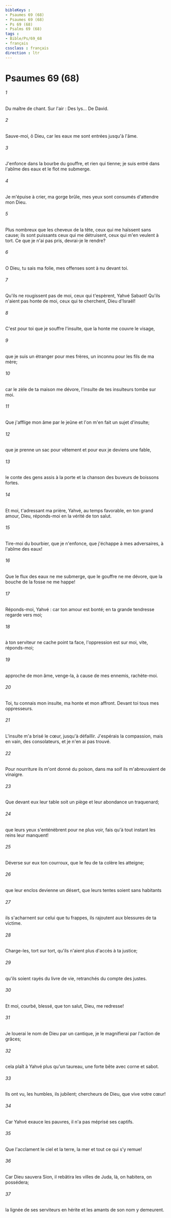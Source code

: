 ```yaml
---
bibleKeys : 
- Psaumes 69 (68)
- Psaumes 69 (68)
- Ps 69 (68)
- Psalms 69 (68)
tags : 
- Bible/Ps/69_68
- français
cssclass : français
direction : ltr
---
```


# Psaumes 69 (68)

###### 1
Du maître de chant. Sur l'air : Des lys... De David.
###### 2
Sauve-moi, ô Dieu, car les eaux me sont entrées jusqu'à l'âme.
###### 3
J'enfonce dans la bourbe du gouffre, et rien qui tienne; je suis entré dans l'abîme des eaux et le flot me submerge.
###### 4
Je m'épuise à crier, ma gorge brûle, mes yeux sont consumés d'attendre mon Dieu.
###### 5
Plus nombreux que les cheveux de la tête, ceux qui me haïssent sans cause; ils sont puissants ceux qui me détruisent, ceux qui m'en veulent à tort. Ce que je n'ai pas pris, devrai-je le rendre? 
###### 6
O Dieu, tu sais ma folie, mes offenses sont à nu devant toi.
###### 7
Qu'ils ne rougissent pas de moi, ceux qui t'espèrent, Yahvé Sabaot! Qu'ils n'aient pas honte de moi, ceux qui te cherchent, Dieu d'Israël!
###### 8
C'est pour toi que je souffre l'insulte, que la honte me couvre le visage,
###### 9
que je suis un étranger pour mes frères, un inconnu pour les fils de ma mère;
###### 10
car le zèle de ta maison me dévore, l'insulte de tes insulteurs tombe sur moi.
###### 11
Que j'afflige mon âme par le jeûne et l'on m'en fait un sujet d'insulte;
###### 12
que je prenne un sac pour vêtement et pour eux je deviens une fable,
###### 13
le conte des gens assis à la porte et la chanson des buveurs de boissons fortes.
###### 14
Et moi, t'adressant ma prière, Yahvé, au temps favorable, en ton grand amour, Dieu, réponds-moi en la vérité de ton salut.
###### 15
Tire-moi du bourbier, que je n'enfonce, que j'échappe à mes adversaires, à l'abîme des eaux!
###### 16
Que le flux des eaux ne me submerge, que le gouffre ne me dévore, que la bouche de la fosse ne me happe!
###### 17
Réponds-moi, Yahvé : car ton amour est bonté; en ta grande tendresse regarde vers moi;
###### 18
à ton serviteur ne cache point ta face, l'oppression est sur moi, vite, réponds-moi;
###### 19
approche de mon âme, venge-la, à cause de mes ennemis, rachète-moi.
###### 20
Toi, tu connais mon insulte, ma honte et mon affront. Devant toi tous mes oppresseurs.
###### 21
L'insulte m'a brisé le cœur, jusqu'à défaillir. J'espérais la compassion, mais en vain, des consolateurs, et je n'en ai pas trouvé.
###### 22
Pour nourriture ils m'ont donné du poison, dans ma soif ils m'abreuvaient de vinaigre.
###### 23
Que devant eux leur table soit un piège et leur abondance un traquenard;
###### 24
que leurs yeux s'enténèbrent pour ne plus voir, fais qu'à tout instant les reins leur manquent!
###### 25
Déverse sur eux ton courroux, que le feu de ta colère les atteigne;
###### 26
que leur enclos devienne un désert, que leurs tentes soient sans habitants
###### 27
ils s'acharnent sur celui que tu frappes, ils rajoutent aux blessures de ta victime.
###### 28
Charge-les, tort sur tort, qu'ils n'aient plus d'accès à ta justice;
###### 29
qu'ils soient rayés du livre de vie, retranchés du compte des justes.
###### 30
Et moi, courbé, blessé, que ton salut, Dieu, me redresse!
###### 31
Je louerai le nom de Dieu par un cantique, je le magnifierai par l'action de grâces;
###### 32
cela plaît à Yahvé plus qu'un taureau, une forte bête avec corne et sabot.
###### 33
Ils ont vu, les humbles, ils jubilent; chercheurs de Dieu, que vive votre cœur!
###### 34
Car Yahvé exauce les pauvres, il n'a pas méprisé ses captifs.
###### 35
Que l'acclament le ciel et la terre, la mer et tout ce qui s'y remue!
###### 36
Car Dieu sauvera Sion, il rebâtira les villes de Juda, là, on habitera, on possédera;
###### 37
la lignée de ses serviteurs en hérite et les amants de son nom y demeurent.
